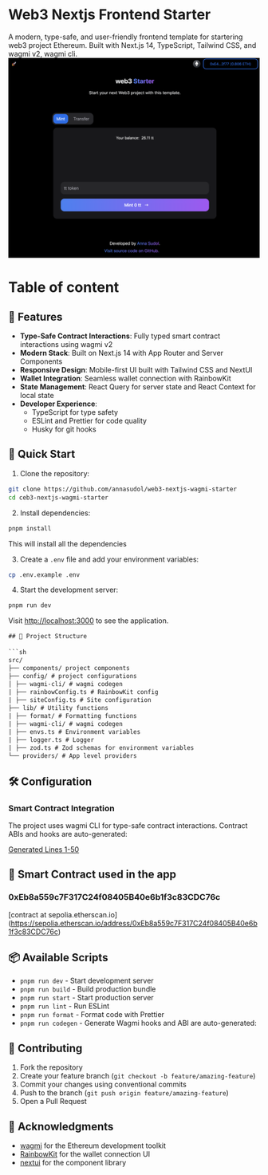 # Web3 Nextjs Frontend Starter
A modern, type-safe, and user-friendly frontend template for startering web3 project Ethereum. Built with Next.js 14, TypeScript, Tailwind CSS, and wagmi v2, wagmi cli.
![alt web3 starter](https://github.com/annasudol/web3-nextjs-wagmi-starter/blob/main/public/app.png)


# Table of content

## 🌟 Features

- **Type-Safe Contract Interactions**: Fully typed smart contract interactions using wagmi v2
- **Modern Stack**: Built on Next.js 14 with App Router and Server Components
- **Responsive Design**: Mobile-first UI built with Tailwind CSS and NextUI
- **Wallet Integration**: Seamless wallet connection with RainbowKit
- **State Management**: React Query for server state and React Context for local state
- **Developer Experience**:
  - TypeScript for type safety
  - ESLint and Prettier for code quality
  - Husky for git hooks

## 🚀 Quick Start

1. Clone the repository:

```bash
git clone https://github.com/annasudol/web3-nextjs-wagmi-starter
cd ceb3-nextjs-wagmi-starter
```

2. Install dependencies:

```bash
pnpm install
```

This will install all the dependencies

3. Create a `.env` file and add your environment variables:

```bash
cp .env.example .env
```

4. Start the development server:

```bash
pnpm run dev
```
Visit [http://localhost:3000](http://localhost:3000) to see the application.

```
## 📁 Project Structure

```sh
src/
├── components/ project components
├── config/ # project configurations
│ ├── wagmi-cli/ # wagmi codegen
| ├── rainbowConfig.ts # RainbowKit config
| ├── siteConfig.ts # Site configuration
├── lib/ # Utility functions
| ├── format/ # Formatting functions
| ├── wagmi-cli/ # wagmi codegen
| ├── envs.ts # Environment variables
| ├── logger.ts # Logger
| ├── zod.ts # Zod schemas for environment variables
└── providers/ # App level providers
```

## 🛠 Configuration

### Smart Contract Integration

The project uses wagmi CLI for type-safe contract interactions. Contract ABIs and hooks are auto-generated:

[Generated Lines 1-50](https://github.com/annasudol/web3-nextjs-wagmi-starter/blob/main/src/config/wagmi-cli/wagmiGenerated.ts)

## 🌟 Smart Contract used in the app
 
### 0xEb8a559c7F317C24f08405B40e6b1f3c83CDC76c
[contract at sepolia.etherscan.io] (https://sepolia.etherscan.io/address/0xEb8a559c7F317C24f08405B40e6b1f3c83CDC76c)


## 📦 Available Scripts

- `pnpm run dev` - Start development server
- `pnpm run build` - Build production bundle
- `pnpm run start` - Start production server
- `pnpm run lint` - Run ESLint
- `pnpm run format` - Format code with Prettier
- `pnpm run codegen` - Generate Wagmi hooks and ABI  are auto-generated:

## 🤝 Contributing

1. Fork the repository
2. Create your feature branch (`git checkout -b feature/amazing-feature`)
3. Commit your changes using conventional commits
4. Push to the branch (`git push origin feature/amazing-feature`)
5. Open a Pull Request


## 🙏 Acknowledgments

- [wagmi](https://wagmi.sh) for the Ethereum development toolkit
- [RainbowKit](https://www.rainbowkit.com/) for the wallet connection UI
- [nextui](https://nextui.org/) for the component library
